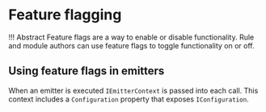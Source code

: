 # Feature flagging

!!! Abstract
    Feature flags are a way to enable or disable functionality.
    Rule and module authors can use feature flags to toggle functionality on or off.

## Using feature flags in emitters

When an emitter is executed `IEmitterContext` is passed into each call.
This context includes a `Configuration` property that exposes `IConfiguration`.
